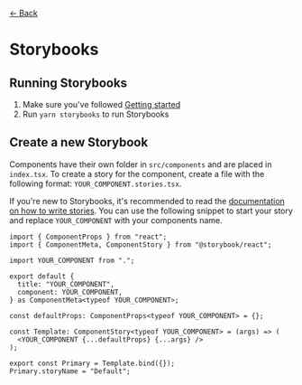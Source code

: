 [&larr; Back](../README.md)

# Storybooks

## Running Storybooks

1. Make sure you've followed [Getting started](../README.md#getting-started)
2. Run `yarn storybooks` to run Storybooks

## Create a new Storybook

Components have their own folder in `src/components` and are placed in `index.tsx`. To create a story for the component, create a file with the following format: `YOUR_COMPONENT.stories.tsx`.

If you're new to Storybooks, it's recommended to read the [documentation on how to write stories](https://storybook.js.org/docs/react/writing-stories/introduction). You can use the following snippet to start your story and replace `YOUR_COMPONENT` with your components name.

```tsx
import { ComponentProps } from "react";
import { ComponentMeta, ComponentStory } from "@storybook/react";

import YOUR_COMPONENT from ".";

export default {
  title: "YOUR_COMPONENT",
  component: YOUR_COMPONENT,
} as ComponentMeta<typeof YOUR_COMPONENT>;

const defaultProps: ComponentProps<typeof YOUR_COMPONENT> = {};

const Template: ComponentStory<typeof YOUR_COMPONENT> = (args) => (
  <YOUR_COMPONENT {...defaultProps} {...args} />
);

export const Primary = Template.bind({});
Primary.storyName = "Default";

```